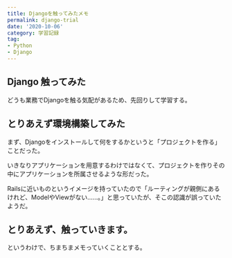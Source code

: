 ```yaml
---
title: Djangoを触ってみたメモ
permalink: django-trial
date: '2020-10-06'
category: 学習記録
tag:
- Python
- Django
---
```


## Django 触ってみた

どうも業務でDjangoを触る気配があるため、先回りして学習する。

## とりあえず環境構築してみた

まず、Djangoをインストールして何をするかというと「プロジェクトを作る」ことだった。

いきなりアプリケーションを用意するわけではなくて、プロジェクトを作りその中にアプリケーションを所属させるような形だった。

Railsに近いものというイメージを持っていたので「ルーティングが親側にあるけれど、ModelやViewがない……。」と思っていたが、そこの認識が誤っていたようだ。

## とりあえず、触っていきます。
というわけで、ちまちまメモっていくこととする。
